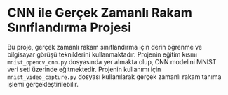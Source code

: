 # CNN ile Gerçek Zamanlı Rakam Sınıflandırma Projesi

Bu proje, gerçek zamanlı rakam sınıflandırma için derin öğrenme ve bilgisayar görüşü tekniklerini kullanmaktadır. Projenin eğitim kısmı `mnist_opencv_cnn.py` dosyasında yer almakta olup, CNN modelini MNIST veri seti üzerinde eğitmektedir. Projenin kullanımı için `mnist_video_capture.py` dosyası kullanılarak gerçek zamanlı rakam tanıma işlemi gerçekleştirilebilir.
